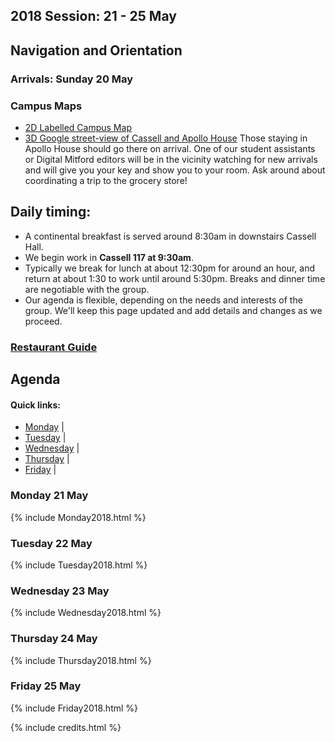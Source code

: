## 2018 Session: 21 - 25 May 

## Navigation and Orientation
### Arrivals: Sunday 20 May 
### Campus Maps
* [2D Labelled Campus Map](Map_UPG_Labelled.pdf)
* [3D Google street-view of Cassell and Apollo House](3DMap_CassellApollo.png)
Those staying in Apollo House should go there on arrival. One of our student assistants or Digital Mitford editors will be in the vicinity watching for new arrivals and will give you your key and show you to your room. Ask around about coordinating a trip to the grocery store! 
## Daily timing: 
* A continental breakfast is served around 8:30am in downstairs Cassell Hall.
* We begin work in **Cassell 117 at 9:30am**. 
* Typically we break for lunch at about 12:30pm for around an hour, and return at about 1:30 to work until around 5:30pm. Breaks and dinner time are negotiable with the group.
* Our agenda is flexible, depending on the needs and interests of the group. We'll keep this page updated and add details and changes as we proceed. 

### [Restaurant Guide](restaurants.md)

## Agenda
#### Quick links:

<ul id="weekMenu">
<li><a href="(#mon)">Monday</a> |
<li><a href="(#tue)">Tuesday</a> |
<li><a href="(#wed)">Wednesday</a> |
<li><a href="(#thur)">Thursday</a> |
<li><a href="(#fri)">Friday</a> |
</ul>

### Monday 21 May

{% include Monday2018.html %}

   
### Tuesday 22 May

{% include Tuesday2018.html %}

### Wednesday 23 May

{% include Wednesday2018.html %}

### Thursday 24 May

{% include Thursday2018.html %}

### Friday 25 May

{% include Friday2018.html %}

{% include credits.html %}
